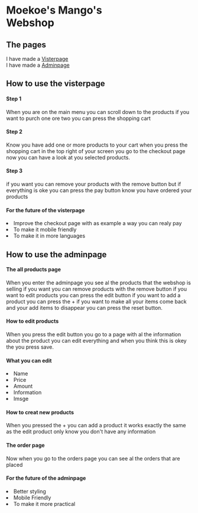 <h1>Moekoe's Mango's</br>
Webshop</h1>

<h2>The pages</h2>
<p>I have made a <a href="https://mikast14.github.io/Moekoes-Mangos/">Visterpage</a></br>
I have made a <a href="https://mikast14.github.io/Moekoes-Mangos/admin/admin.html">Adminpage</a></p>

<h2>How to use the visterpage</h2>
<h4>Step 1</h4>
<p>When you are on the main menu you can scroll down to the products if you want to purch one ore two you can press the shopping cart</p>

<h4>Step 2</h4>
<p>Know you have add one or more products to your cart when you press the shopping cart in the top right of your screen you go to the checkout page now you can have a look at you selected products.</p> 

<h4>Step 3</h4>
<p>if you want you can remove your products with the remove button but if everything is oke you can press the pay button know you have ordered your products</p>

<h4>For the future of the visterpage</h4>

<li>Improve the checkout page with as example a way you can realy pay</li>
<li>To make it mobile friendly</li>
<li>To make it in more languages</li>

<h2>How to use the adminpage</h2>
<h4>The all products page</h4>
<p>When you enter the adminpage you see al the products that the webshop is selling if you want you can remove products with the remove button if you want to edit products you can press the edit button if you want to add a product you can press the + if you want to make all your items come back and your add items to disappear you can press the reset button.</p>

<h4>How to edit products</h4>
<p>When you press the edit button you go to a page with al the information about the product you can edit everything and when you think this is okey the you press save.</p>

<h4>What you can edit</h4>
<li>Name</li>
<li>Price</li>
<li>Amount</li>
<li>Information</li>
<li>Imsge</li>

<h4>How to creat new products</h4>
<p>When you pressed the + you can add a product it works exactly the same as the edit product only know you don't have any information</p>

<h4>The order page</h4>
<p>Now when you go to the orders page you can see al the orders that are placed</p>
<h4>For the future of the adminpage</h4>

<li>Better styling</li>
<li>Mobile Friendly</li>
<li>To make it more practical</li>